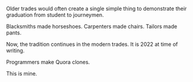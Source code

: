 Older trades would often create a single simple thing to demonstrate their graduation from student to journeymen.

Blacksmiths made horseshoes.
Carpenters made chairs.
Tailors made pants.

Now, the tradition continues in the modern trades. It is 2022 at time of writing.

Programmers make Quora clones.

This is mine. 
